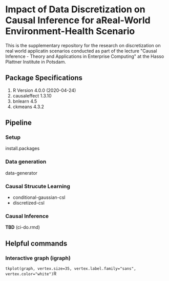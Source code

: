 # Impact of Data Discretization on Causal Inference for aReal-World Environment-Health Scenario
This is the supplementary repository for the research on discretization on real world applicatin scenarios conducted as part of the lecture "Causal Inference - Theory and Applications in Enterprise Computing" at the Hasso Plattner Institute in Potsdam.

## Package Specifications
1. R Version 4.0.0 (2020-04-24)
2. causaleffect 1.3.10
3. bnlearn 4.5
4. ckmeans 4.3.2

## Pipeline

### Setup
install.packages

### Data generation
data-generator

### Causal Strucute Learning
- conditional-gaussian-csl
- discretized-csl

### Causal Inference
__TBD__
(ci-do.rmd)



## Helpful commands

### Interactive graph (igraph)
`tkplot(graph, vertex.size=35, vertex.label.family="sans", vertex.color="white")`R

